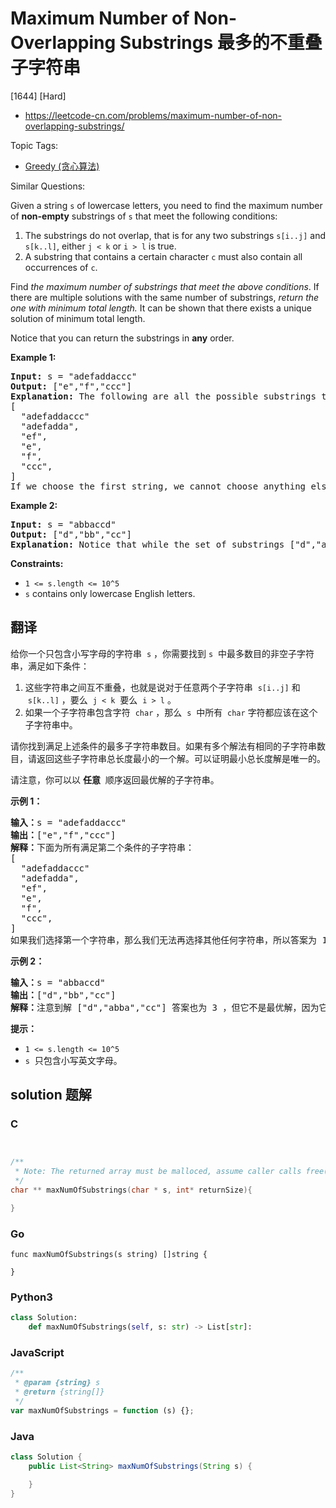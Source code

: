 # Maximum Number of Non-Overlapping Substrings 最多的不重叠子字符串

[1644] [Hard]

- https://leetcode-cn.com/problems/maximum-number-of-non-overlapping-substrings/

Topic Tags:

- [Greedy (贪心算法)](https://leetcode-cn.com/tag/greedy/)

Similar Questions:

Given a string `s` of lowercase letters, you need to find the maximum number of **non-empty** substrings of `s` that meet the following conditions:

1.  The substrings do not overlap, that is for any two substrings `s[i..j]` and `s[k..l]`, either `j < k` or `i > l` is true.
2.  A substring that contains a certain character `c` must also contain all occurrences of `c`.

Find _the maximum number of substrings that meet the above conditions_. If there are multiple solutions with the same number of substrings, _return the one with minimum total length._ It can be shown that there exists a unique solution of minimum total length.

Notice that you can return the substrings in **any** order.

**Example 1:**

<pre><strong>Input:</strong> s = "adefaddaccc"
<strong>Output:</strong> ["e","f","ccc"]
<b>Explanation:</b>&nbsp;The following are all the possible substrings that meet the conditions:
[
&nbsp; "adefaddaccc"
&nbsp; "adefadda",
&nbsp; "ef",
&nbsp; "e",
  "f",
&nbsp; "ccc",
]
If we choose the first string, we cannot choose anything else and we'd get only 1. If we choose "adefadda", we are left with "ccc" which is the only one that doesn't overlap, thus obtaining 2 substrings. Notice also, that it's not optimal to choose "ef" since it can be split into two. Therefore, the optimal way is to choose ["e","f","ccc"] which gives us 3 substrings. No other solution of the same number of substrings exist.
</pre>

**Example 2:**

<pre><strong>Input:</strong> s = "abbaccd"
<strong>Output:</strong> ["d","bb","cc"]
<b>Explanation: </b>Notice that while the set of substrings ["d","abba","cc"] also has length 3, it's considered incorrect since it has larger total length.
</pre>

**Constraints:**

- `1 <= s.length <= 10^5`
- `s` contains only lowercase English letters.

## 翻译

给你一个只包含小写字母的字符串  `s` ，你需要找到 `s`  中最多数目的非空子字符串，满足如下条件：

1.  这些字符串之间互不重叠，也就是说对于任意两个子字符串  `s[i..j]` 和  `s[k..l]` ，要么  `j < k`  要么  `i > l` 。
2.  如果一个子字符串包含字符  `char` ，那么  `s`  中所有  `char` 字符都应该在这个子字符串中。

请你找到满足上述条件的最多子字符串数目。如果有多个解法有相同的子字符串数目，请返回这些子字符串总长度最小的一个解。可以证明最小总长度解是唯一的。

请注意，你可以以 **任意**  顺序返回最优解的子字符串。

**示例 1：**

<pre><strong>输入：</strong>s = "adefaddaccc"
<strong>输出：</strong>["e","f","ccc"]
<strong>解释：</strong>下面为所有满足第二个条件的子字符串：
[
&nbsp; "adefaddaccc"
&nbsp; "adefadda",
&nbsp; "ef",
&nbsp; "e",
  "f",
&nbsp; "ccc",
]
如果我们选择第一个字符串，那么我们无法再选择其他任何字符串，所以答案为 1 。如果我们选择 "adefadda" ，剩下子字符串中我们只可以选择 "ccc" ，它是唯一不重叠的子字符串，所以答案为 2 。同时我们可以发现，选择 "ef" 不是最优的，因为它可以被拆分成 2 个子字符串。所以最优解是选择 ["e","f","ccc"] ，答案为 3 。不存在别的相同数目子字符串解。
</pre>

**示例 2：**

<pre><strong>输入：</strong>s = "abbaccd"
<strong>输出：</strong>["d","bb","cc"]
<strong>解释：</strong>注意到解 ["d","abba","cc"] 答案也为 3 ，但它不是最优解，因为它的总长度更长。
</pre>

**提示：**

- `1 <= s.length <= 10^5`
- `s`  只包含小写英文字母。

## solution 题解

### C

```c


/**
 * Note: The returned array must be malloced, assume caller calls free().
 */
char ** maxNumOfSubstrings(char * s, int* returnSize){

}
```

### Go

```golang
func maxNumOfSubstrings(s string) []string {

}
```

### Python3

```python
class Solution:
    def maxNumOfSubstrings(self, s: str) -> List[str]:
```

### JavaScript

```javascript
/**
 * @param {string} s
 * @return {string[]}
 */
var maxNumOfSubstrings = function (s) {};
```

### Java

```java
class Solution {
    public List<String> maxNumOfSubstrings(String s) {

    }
}
```
